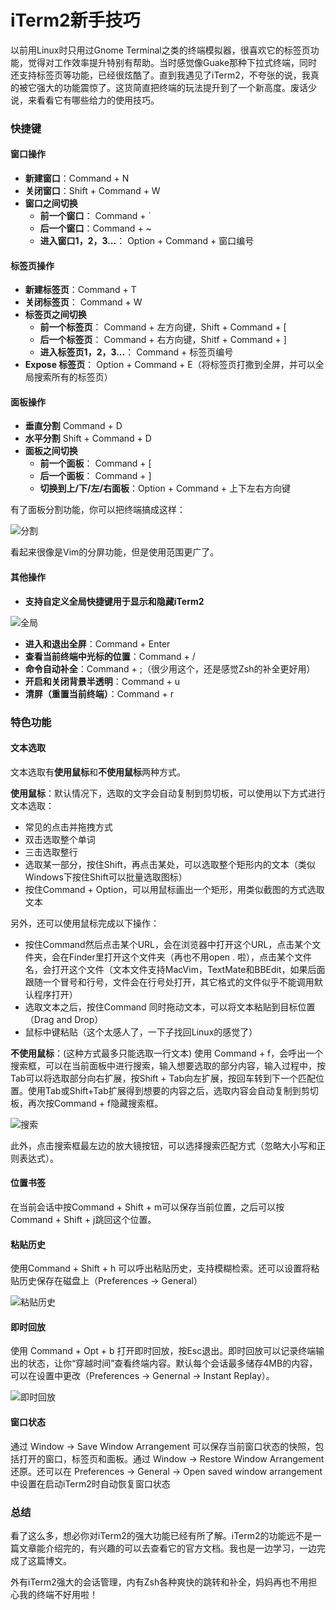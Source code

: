 iTerm2新手技巧
===============

以前用Linux时只用过Gnome Terminal之类的终端模拟器，很喜欢它的标签页功能，觉得对工作效率提升特别有帮助。当时感觉像Guake那种下拉式终端，同时还支持标签页等功能，已经很炫酷了。直到我遇见了iTerm2，不夸张的说，我真的被它强大的功能震惊了。这货简直把终端的玩法提升到了一个新高度。废话少说，来看看它有哪些给力的使用技巧。


### 快捷键

#### 窗口操作

* **新建窗口**：Command + N
* **关闭窗口**：Shift + Command + W
* **窗口之间切换**
     * **前一个窗口**： Command + `
     * **后一个窗口**：Command + ~ 
     * **进入窗口1，2，3...**： Option + Command + 窗口编号


#### 标签页操作

* **新建标签页**：Command + T
* **关闭标签页**： Command + W
* **标签页之间切换**
    * **前一个标签页**： Command + 左方向键，Shift + Command + [ 
    * **后一个标签页**： Command + 右方向键，Shitf + Command + ]
    * **进入标签页1，2，3...**：  Command + 标签页编号
* **Expose 标签页**： Option + Command + E（将标签页打撒到全屏，并可以全局搜索所有的标签页）

#### 面板操作

* **垂直分割** Command + D
* **水平分割** Shift + Command + D
* **面板之间切换** 
    * **前一个面板**： Command + [
    * **后一个面板**： Command + ]
    * **切换到上/下/左/右面板**：Option + Command + 上下左右方向键

有了面板分割功能，你可以把终端搞成这样：

![分割](../img/iterm-usage/iterm1.png)

看起来很像是Vim的分屏功能，但是使用范围更广了。

#### 其他操作
* **支持自定义全局快捷键用于显示和隐藏iTerm2**   

![全局](../img/iterm-usage/iterm2.png)

* **进入和退出全屏**：Command + Enter
* **查看当前终端中光标的位置**：Command + /
* **命令自动补全**：Command + ;（很少用这个，还是感觉Zsh的补全更好用）
* **开启和关闭背景半透明**：Command + u
* **清屏（重置当前终端）**：Command + r

### 特色功能

#### 文本选取

文本选取有**使用鼠标**和**不使用鼠标**两种方式。

**使用鼠标**：默认情况下，选取的文字会自动复制到剪切板，可以使用以下方式进行文本选取：

* 常见的点击并拖拽方式
* 双击选取整个单词
* 三击选取整行
* 选取某一部分，按住Shift，再点击某处，可以选取整个矩形内的文本（类似Windows下按住Shift可以批量选取图标）
* 按住Command + Option，可以用鼠标画出一个矩形，用类似截图的方式选取文本

另外，还可以使用鼠标完成以下操作：

* 按住Command然后点击某个URL，会在浏览器中打开这个URL，点击某个文件夹，会在Finder里打开这个文件夹（再也不用open . 啦），点击某个文件名，会打开这个文件（文本文件支持MacVim，TextMate和BBEdit，如果后面跟随一个冒号和行号，文件会在行号处打开，其它格式的文件似乎不能调用默认程序打开）
* 选取文本之后，按住Command 同时拖动文本，可以将文本粘贴到目标位置（Drag and Drop）
* 鼠标中键粘贴（这个太感人了，一下子找回Linux的感觉了）

**不使用鼠标**：(这种方式最多只能选取一行文本) 使用 Command + f，会呼出一个搜索框，可以在当前面板中进行搜索，输入想要选取的部分内容，输入过程中，按Tab可以将选取部分向右扩展，按Shift + Tab向左扩展，按回车转到下一个匹配位置。使用Tab或Shift+Tab扩展得到想要的内容之后，选取内容会自动复制到剪切板，再次按Command + f隐藏搜索框。

![搜索](../img/iterm-usage/iterm3.png)

此外，点击搜索框最左边的放大镜按钮，可以选择搜索匹配方式（忽略大小写和正则表达式）。

#### 位置书签
 
在当前会话中按Command + Shift + m可以保存当前位置，之后可以按Command + Shift + j跳回这个位置。

#### 粘贴历史

使用Command + Shift + h 可以呼出粘贴历史，支持模糊检索。还可以设置将粘贴历史保存在磁盘上（Preferences -> General）

![粘贴历史](../img/iterm-usage/iterm5.png)

#### 即时回放

使用 Command + Opt + b 打开即时回放，按Esc退出。即时回放可以记录终端输出的状态，让你“穿越时间”查看终端内容。默认每个会话最多储存4MB的内容，可以在设置中更改（Preferences -> Genernal -> Instant Replay）。

![即时回放](../img/iterm-usage/iterm4.png)

#### 窗口状态

通过 Window -> Save Window Arrangement 可以保存当前窗口状态的快照，包括打开的窗口，标签页和面板。通过 Window -> Restore Window Arrangement 还原。还可以在 Preferences -> General -> Open saved window arrangement 中设置在启动iTerm2时自动恢复窗口状态


### 总结


看了这么多，想必你对iTerm2的强大功能已经有所了解。iTerm2的功能远不是一篇文章能介绍完的，有兴趣的可以去查看它的官方文档。我也是一边学习，一边完成了这篇博文。

外有iTerm2强大的会话管理，内有Zsh各种爽快的跳转和补全，妈妈再也不用担心我的终端不好用啦！
 
